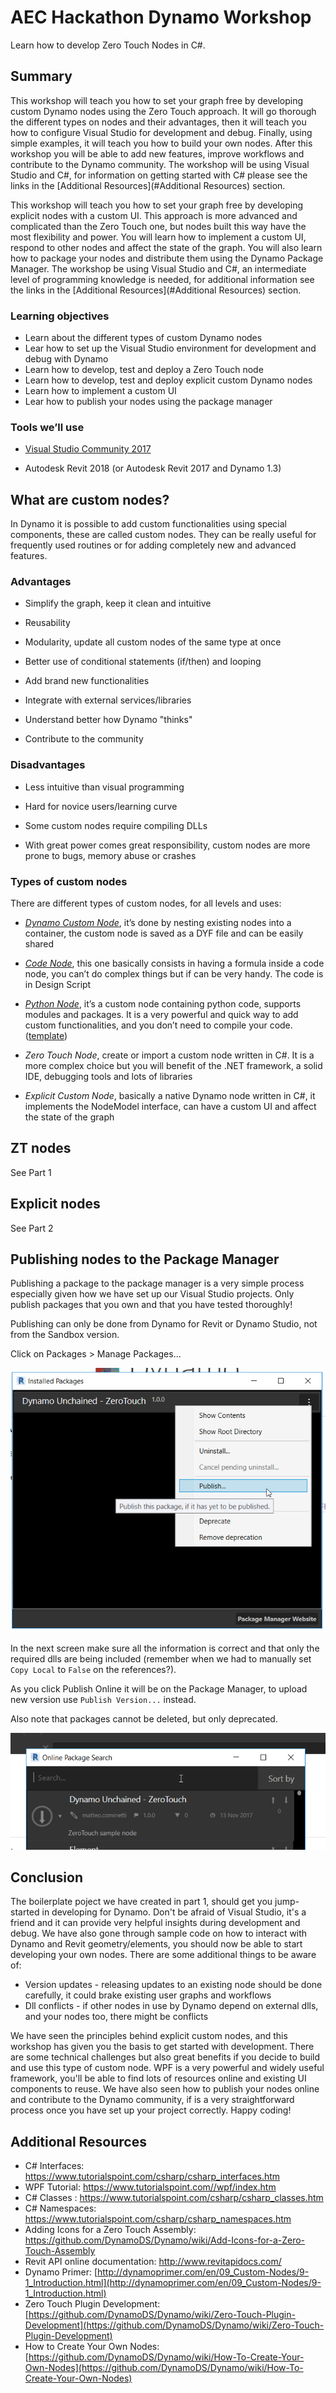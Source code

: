 # AEC Hackathon Dynamo Workshop

Learn how to develop Zero Touch Nodes in C#.

## Summary

This workshop will teach you how to set your graph free by developing custom Dynamo nodes using the Zero Touch approach. It will go thorough the different types on nodes and their advantages, then it will teach you how to configure Visual Studio for development and debug. Finally, using simple examples, it will teach you how to build your own nodes.
After this workshop you will be able to add new features, improve workflows and contribute to the Dynamo community.  The workshop will be using Visual Studio and C#, for information on getting started with C# please see the links in the [Additional Resources](#Additional Resources) section.

This workshop will teach you how to set your graph free by developing explicit nodes with a custom UI. This approach is more advanced and complicated than the Zero Touch one, but nodes built this way have the most flexibility and power. You will learn how to implement a custom UI, respond to other nodes and affect the state of the graph. You will also learn how to package your nodes and distribute them using the Dynamo Package Manager. The workshop be using Visual Studio and C#, an intermediate level of programming knowledge is needed, for additional information see the links in the [Additional Resources](#Additional Resources) section.

### Learning objectives

* Learn about the different types of custom Dynamo nodes
* Lear how to set up the Visual Studio environment for development and debug with Dynamo
* Learn how to develop, test and deploy a Zero Touch node
* Learn how to develop, test and deploy explicit custom Dynamo nodes
* Learn how to implement a custom UI
* Lear how to publish your nodes using the package manager

### Tools we’ll use

* [Visual Studio Community 2017](https://www.visualstudio.com/downloads/)

* Autodesk Revit 2018 (or Autodesk Revit 2017 and Dynamo 1.3)

## What are custom nodes?

In Dynamo it is possible to add custom functionalities using special components, these are called custom nodes. They can be really useful for frequently used routines or for adding completely new and advanced features.

### Advantages

* Simplify the graph, keep it clean and intuitive

* Reusability

* Modularity, update all custom nodes of the same type at once

* Better use of conditional statements (if/then) and looping

* Add brand new functionalities

* Integrate with external services/libraries

* Understand better how Dynamo "thinks"

* Contribute to the community

### Disadvantages

* Less intuitive than visual programming

* Hard for novice users/learning curve

* Some custom nodes require compiling DLLs

* With great power comes great responsibility, custom nodes are more prone to bugs, memory abuse or crashes

### Types of custom nodes

There are different types of custom nodes, for all levels and uses:

* *[Dynamo Custom Node](http://dynamoprimer.com/en/09_Custom-Nodes/9-2_Creating.html)*, it’s done by nesting existing nodes into a container, the custom node is saved as a DYF file and can be easily shared

* *[Code Node](http://dynamobim.org/cbns-for-dummies/)*, this one basically consists in having a formula inside a code node, you can’t do complex things but if can be very handy. The code is in Design Script

* *[Python Node](http://dynamoprimer.com/en/09_Custom-Nodes/9-4_Python.html)*, it’s a custom node containing python code, supports modules and packages. It is a very powerful and quick way to add custom functionalities, and you don’t need to compile your code. ([template](https://github.com/DynamoDS/Dynamo/pull/8034))

* *Zero Touch Node*, create or import a custom node written in C#. It is a more complex choice but you will benefit of the .NET framework, a solid IDE, debugging tools and lots of libraries

* *Explicit Custom Node*, basically a native Dynamo node written in C#, it implements the NodeModel interface, can have a custom UI and affect the state of the graph

## ZT nodes
See Part 1

## Explicit nodes
See Part 2

## Publishing nodes to the Package Manager

Publishing a package to the package manager is a very simple process especially given how we have set up our Visual Studio projects. Only publish packages that you own and that you have tested thoroughly!

Publishing can only be done from Dynamo for Revit or Dynamo Studio, not from the Sandbox version.

Click on Packages > Manage Packages...

![1510612119525](assets/1510612119525.png)

In the next screen make sure all the information is correct and that only the required dlls are being included (remember when we had to manually set `Copy Local` to `False` on the references?).

As you click Publish Online it will be on the Package Manager, to upload new version use `Publish Version...` instead.

Also note that packages cannot be deleted, but only deprecated.  

![1510612834682](assets/1510612834682.png)



## Conclusion

The boilerplate poject we have created in part 1, should get you jump-started in developing for Dynamo. Don't be afraid of Visual Studio, it's a friend and it can provide very helpful insights during development and debug. We have also gone through sample code on how to interact with Dynamo and Revit geometry/elements, you should now be able to start developing your own nodes. There are some additional things to be aware of:

* Version updates - releasing updates to an existing node should be done carefully, it could brake existing user graphs and workflows
* Dll conflicts - if other nodes in use by Dynamo depend on external dlls, and your nodes too, there might be conflicts

We have seen the principles behind explicit custom nodes, and this workshop has given you the basis to get started with development. There are some technical challenges but also great benefits if you decide to build and use this type of custom node. WPF is a very powerful and widely useful framework, you'll be able to find lots of resources online and existing UI components to reuse. We have also seen how to publish your nodes online and contribute to the Dynamo community, if is a very straightforward process once you have set up your project correctly.
Happy coding!

##  Additional Resources

* C# Interfaces: https://www.tutorialspoint.com/csharp/csharp_interfaces.htm
* WPF Tutorial: https://www.tutorialspoint.com//wpf/index.htm
* C# Classes : https://www.tutorialspoint.com/csharp/csharp_classes.htm
* C# Namespaces: https://www.tutorialspoint.com/csharp/csharp_namespaces.htm
* Adding Icons for a Zero Touch Assembly: https://github.com/DynamoDS/Dynamo/wiki/Add-Icons-for-a-Zero-Touch-Assembly
* Revit API online documentation: http://www.revitapidocs.com/
* Dynamo Primer: [http://dynamoprimer.com/en/09_Custom-Nodes/9-1_Introduction.html](http://dynamoprimer.com/en/09_Custom-Nodes/9-1_Introduction.html)
* Zero Touch Plugin Development: [https://github.com/DynamoDS/Dynamo/wiki/Zero-Touch-Plugin-Development](https://github.com/DynamoDS/Dynamo/wiki/Zero-Touch-Plugin-Development)
* How to Create Your Own Nodes: [https://github.com/DynamoDS/Dynamo/wiki/How-To-Create-Your-Own-Nodes](https://github.com/DynamoDS/Dynamo/wiki/How-To-Create-Your-Own-Nodes)
